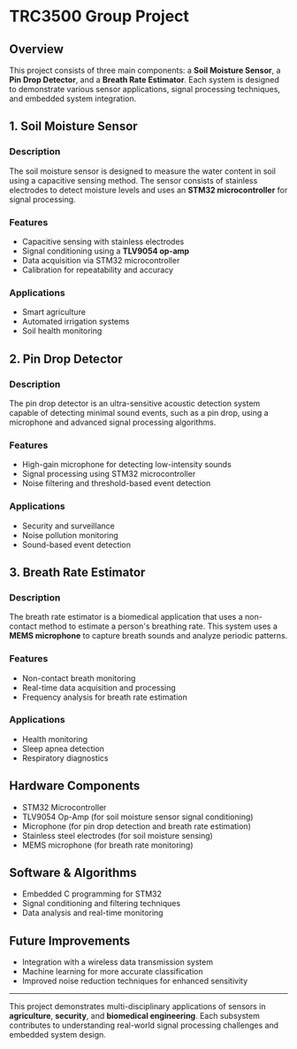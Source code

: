 # TRC3500 Group Project

## Overview
This project consists of three main components: a **Soil Moisture Sensor**, a **Pin Drop Detector**, and a **Breath Rate Estimator**. Each system is designed to demonstrate various sensor applications, signal processing techniques, and embedded system integration.

## 1. Soil Moisture Sensor
### Description
The soil moisture sensor is designed to measure the water content in soil using a capacitive sensing method. The sensor consists of stainless electrodes to detect moisture levels and uses an **STM32 microcontroller** for signal processing.

### Features
- Capacitive sensing with stainless electrodes
- Signal conditioning using a **TLV9054 op-amp**
- Data acquisition via STM32 microcontroller
- Calibration for repeatability and accuracy

### Applications
- Smart agriculture
- Automated irrigation systems
- Soil health monitoring

## 2. Pin Drop Detector
### Description
The pin drop detector is an ultra-sensitive acoustic detection system capable of detecting minimal sound events, such as a pin drop, using a microphone and advanced signal processing algorithms.

### Features
- High-gain microphone for detecting low-intensity sounds
- Signal processing using STM32 microcontroller
- Noise filtering and threshold-based event detection

### Applications
- Security and surveillance
- Noise pollution monitoring
- Sound-based event detection

## 3. Breath Rate Estimator
### Description
The breath rate estimator is a biomedical application that uses a non-contact method to estimate a person's breathing rate. This system uses a **MEMS microphone** to capture breath sounds and analyze periodic patterns.

### Features
- Non-contact breath monitoring
- Real-time data acquisition and processing
- Frequency analysis for breath rate estimation

### Applications
- Health monitoring
- Sleep apnea detection
- Respiratory diagnostics

## Hardware Components
- STM32 Microcontroller
- TLV9054 Op-Amp (for soil moisture sensor signal conditioning)
- Microphone (for pin drop detection and breath rate estimation)
- Stainless steel electrodes (for soil moisture sensing)
- MEMS microphone (for breath rate monitoring)

## Software & Algorithms
- Embedded C programming for STM32
- Signal conditioning and filtering techniques
- Data analysis and real-time monitoring

## Future Improvements
- Integration with a wireless data transmission system
- Machine learning for more accurate classification
- Improved noise reduction techniques for enhanced sensitivity

---

This project demonstrates multi-disciplinary applications of sensors in **agriculture**, **security**, and **biomedical engineering**. Each subsystem contributes to understanding real-world signal processing challenges and embedded system design.

